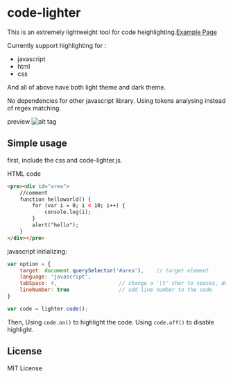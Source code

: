 code-lighter
============

This is an extremely lightweight tool for code heighlighting.<a href="http://icymorn.github.io/code-lighter/">Example Page</a>

Currently support highlighting for :

* javascript
* html
* css

And all of above have both light theme and dark theme.

No dependencies for other javascript library. Using tokens analysing instead of regex matching.

preview
![alt tag](https://raw.githubusercontent.com/icymorn/code-lighter/master/preview.png)

## Simple usage

first, include the css and code-lighter.js.

HTML code

```html
<pre><div id="area">
	//comment
	function helloworld() {
		for (var i = 0; i < 10; i++) {
			console.log(i);
		}
		alert("hello");
	}
</div></pre>
```

javascript initializing:
```js
var option = {
	target: document.querySelector('#area'),	// target element
	language: 'javascript',
	tabSpace: 4,					// change a '\t' char to spaces, default is 4 spaces.
	lineNumber: true				// add line number to the code
}

var code = lighter.code();
```

Then, Using `code.on()` to highlight the code. Using `code.off()` to disable highlight.

## License

MIT License
